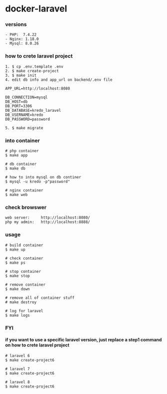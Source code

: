 # docker-laravel

### versions
```
- PHP:  7.4.22 
- Nginx: 1.18.0
- Mysql: 8.0.26
```

### how to crete laravel project
```
1. $ cp .env.template .env
2. $ make create-project
3. $ make init
4. edit db info and app_url on backend/.env file

APP_URL=http://localhost:8080

DB_CONNECTION=mysql
DB_HOST=db
DB_PORT=3306
DB_DATABASE=kredo_laravel
DB_USERNAME=kredo
DB_PASSWORD=password

5. $ make migrate
```

### into container
```
# php container
$ make app

# db container
$ make db

# how to into mysql on db continer 
$ mysql -u kredo -p"password"

# nginx container
$ make web
```

### check browswer
```
web server:     http://localhost:8080/
php my admin:   http://localhost:8888/
```

### usage
```
# build container
$ make up

# check container
$ make ps

# stop container
$ make stop

# remove container
$ make down

# remove all of container stuff
# make destroy

# log for laravel
$ make logs
```


### FYI
#### if you want to use a specific laravel version, just replace a step1 command on how to crete laravel project
```
# laravel 6
$ make create-project6

# laravel 7
$ make create-project6

# laravel 8
$ make create-project6
```
